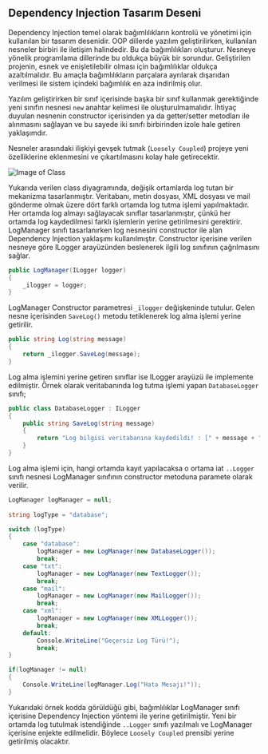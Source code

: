 ## Dependency Injection Tasarım Deseni
Dependency Injection temel olarak bağımlılıkların kontrolü ve yönetimi için kullanılan bir tasarım desenidir. OOP dillerde yazılım geliştirilirken, kullanılan nesneler birbiri ile iletişim halindedir. Bu da bağımlılıkları oluşturur. Nesneye yönelik programlama dillerinde bu oldukça büyük bir sorundur. Geliştirilen projenin, esnek ve enişletilebilir olması için bağımlılıklar oldukça azaltılmalıdır. Bu amaçla bağımlılıkların parçalara ayrılarak dışarıdan verilmesi ile sistem içindeki bağımlılık en aza indirilmiş olur.

Yazılım geliştirirken bir sınıf içerisinde başka bir sınıf kullanmak gerektiğinde yeni sınıfın nesnesi `new` anahtar kelimesi ile oluşturulmamalıdır. İhtiyaç duyulan nesnenin constructor içerisinden ya da getter/setter metodları ile  alınmasını sağlayan ve bu sayede iki sınıfı birbirinden izole hale getiren yaklaşımdır.

Nesneler arasındaki ilişkiyi gevşek tutmak (`Loosely Coupled`) projeye yeni özelliklerine eklenmesini ve çıkartılmasını kolay hale getirecektir. 


![Image of Class](https://raw.githubusercontent.com/caglarozcan/Desing-Patterns/master/DependencyInjection/DependencyInjection/Component/DependencyInjectionClassDiagram.png)

Yukarıda verilen class diyagramında, değişik ortamlarda log tutan bir mekanizma tasarlanmıştır. Veritabanı, metin dosyası, XML dosyası ve mail gönderme olmak üzere dört farklı ortamda log tutma işlemi yapılmaktadır.  Her ortamda log almayı sağlayacak sınıflar tasarlanmıştır, çünkü her ortamda log kaydedilmesi farklı işlemlerin yerine getirilmesini gerektirir. LogManager sınıfı tasarlanırken log nesnesini constructor ile alan Dependency Injection yaklaşımı kullanılmıştır. Constructor içerisine verilen nesneye göre ILogger arayüzünden beslenerek ilgili log sınıfının çağrılmasını sağlar.

```csharp
public LogManager(ILogger logger)
{
	_ilogger = logger;
}
```
LogManager Constructor parametresi `_ilogger` değişkeninde tutulur. Gelen nesne içerisinden `SaveLog()` metodu tetiklenerek log alma işlemi yerine getirilir. 

```csharp
public string Log(string message)
{
	return _ilogger.SaveLog(message);
}
```
Log alma işlemini yerine getiren sınıflar ise ILogger arayüzü ile implemente edilmiştir. Örnek olarak veritabanında log tutma işlemi yapan `DatabaseLogger` sınıfı;

```csharp
public class DatabaseLogger : ILogger
{
	public string SaveLog(string message)
	{
		return "Log bilgisi veritabanına kaydedildi! : [" + message + "]";
	}
}
```
Log alma işlemi için, hangi ortamda kayıt yapılacaksa o ortama iat `..Logger` sınıfı nesnesi LogManager sınıfının constructor metoduna paramete olarak verilir.
```csharp
LogManager logManager = null;
			
string logType = "database";

switch (logType)
{
	case "database":
		logManager = new LogManager(new DatabaseLogger());
		break;
	case "txt":
		logManager = new LogManager(new TextLogger());
		break;
	case "mail":
		logManager = new LogManager(new MailLogger());
		break;
	case "xml":
		logManager = new LogManager(new XMLLogger());
		break;
	default:
		Console.WriteLine("Geçersiz Log Türü!");
		break;
}

if(logManager != null)
{
	Console.WriteLine(logManager.Log("Hata Mesajı!"));
}
```
Yukarıdaki örnek kodda görüldüğü gibi, bağımlılıklar LogManager sınıfı içerisine Dependency Injection yöntemi ile yerine getirilmiştir. Yeni bir ortamda log tutulmak istendiğinde `..Logger` sınıfı yazılmalı ve LogManager içerisine enjekte edilmelidir. Böylece `Loosely Coupled` prensibi yerine getirilmiş olacaktır.
